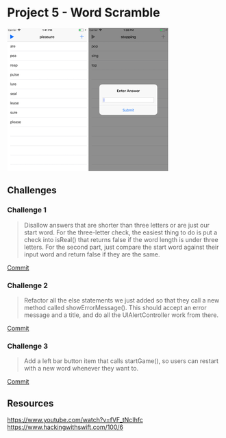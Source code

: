 # Project 5 - Word Scramble

![App Screenshot 1](https://raw.githubusercontent.com/usrFri3ndly/100-days-of-swift/master/project5/screenshot-usedWords.png)
![App Screenshot 2](https://raw.githubusercontent.com/usrFri3ndly/100-days-of-swift/master/project5/screenshot-submit.png)

## Challenges

### Challenge 1

> Disallow answers that are shorter than three letters or are just our start word. For the three-letter check, the easiest thing to do is put a check into isReal() that returns false if the word length is under three letters. For the second part, just compare the start word against their input word and return false if they are the same.

[Commit](https://github.com/usrFri3ndly/100-days-of-swift/commit/2f9f7f30fff766366ac3ed7c97e12fcf7365f88f)

### Challenge 2

> Refactor all the else statements we just added so that they call a new method called showErrorMessage(). This should accept an error message and a title, and do all the UIAlertController work from there.

[Commit](https://github.com/usrFri3ndly/100-days-of-swift/commit/7152e2915676aafe72f8df1fa4c0154bd24e78ba)

### Challenge 3

> Add a left bar button item that calls startGame(), so users can restart with a new word whenever they want to.

[Commit](https://github.com/usrFri3ndly/100-days-of-swift/commit/169deedc1670ad585e4e509a351d790405130cb1)

## Resources

https://www.youtube.com/watch?v=fVF_tNcIhfc
https://www.hackingwithswift.com/100/6
